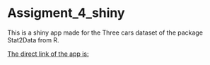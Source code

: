 # Assigment_4_shiny
This is a shiny app made for the Three cars dataset of the package Stat2Data from R.

[The direct link of the app is:](https://rafaelab1227.github.io/Assigment_4_shiny/app.R)

